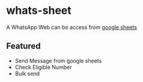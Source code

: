 # whats-sheet
A WhatsApp Web can be access from [google sheets](https://docs.google.com/spreadsheets/d)


## Featured

* Send Message from google sheets
* Check Eligible Number
* Bulk send


